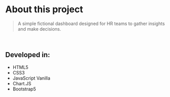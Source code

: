 # About this project

> A simple fictional dashboard designed for HR teams to gather insights and make decisions.

<br>

## Developed in:

-   HTML5
-   CSS3
-   JavaScript Vanilla
-   Chart.JS
-   Bootstrap5
